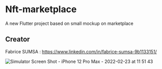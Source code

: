 # Nft-marketplace

A new Flutter project based on small mockup on marketplace

## Creator
Fabrice SUMSA : 
https://www.linkedin.com/in/fabrice-sumsa-9b1133151/


![Simulator Screen Shot - iPhone 12 Pro Max - 2022-02-23 at 11 51 43](https://user-images.githubusercontent.com/35635121/155305351-6a9bed58-f0d9-4699-bb45-54e9b8ed7f23.png)
